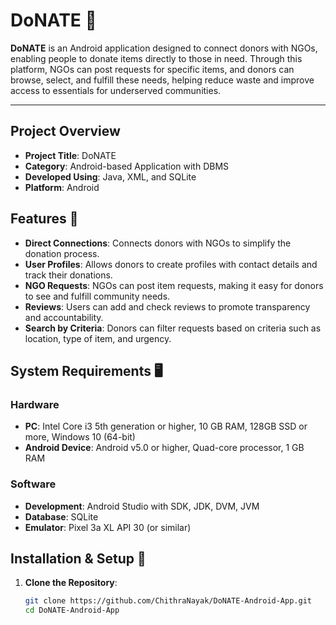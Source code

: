# DoNATE 📲

**DoNATE** is an Android application designed to connect donors with NGOs, enabling people to donate items directly to those in need. Through this platform, NGOs can post requests for specific items, and donors can browse, select, and fulfill these needs, helping reduce waste and improve access to essentials for underserved communities.

---

## Project Overview
- **Project Title**: DoNATE
- **Category**: Android-based Application with DBMS
- **Developed Using**: Java, XML, and SQLite
- **Platform**: Android

## Features 🚀
- **Direct Connections**: Connects donors with NGOs to simplify the donation process.
- **User Profiles**: Allows donors to create profiles with contact details and track their donations.
- **NGO Requests**: NGOs can post item requests, making it easy for donors to see and fulfill community needs.
- **Reviews**: Users can add and check reviews to promote transparency and accountability.
- **Search by Criteria**: Donors can filter requests based on criteria such as location, type of item, and urgency.

## System Requirements 🖥️
### Hardware
- **PC**: Intel Core i3 5th generation or higher, 10 GB RAM, 128GB SSD or more, Windows 10 (64-bit)
- **Android Device**: Android v5.0 or higher, Quad-core processor, 1 GB RAM

### Software
- **Development**: Android Studio with SDK, JDK, DVM, JVM
- **Database**: SQLite
- **Emulator**: Pixel 3a XL API 30 (or similar)

## Installation & Setup 📲
1. **Clone the Repository**:
   ```bash
   git clone https://github.com/ChithraNayak/DoNATE-Android-App.git
   cd DoNATE-Android-App
